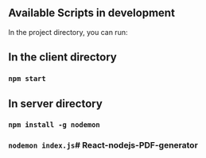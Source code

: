 
## Available Scripts in development

In the project directory, you can run:

## In the client directory
### `npm start`

## In server directory
### `npm install -g nodemon`
### `nodemon index.js`# React-nodejs-PDF-generator
